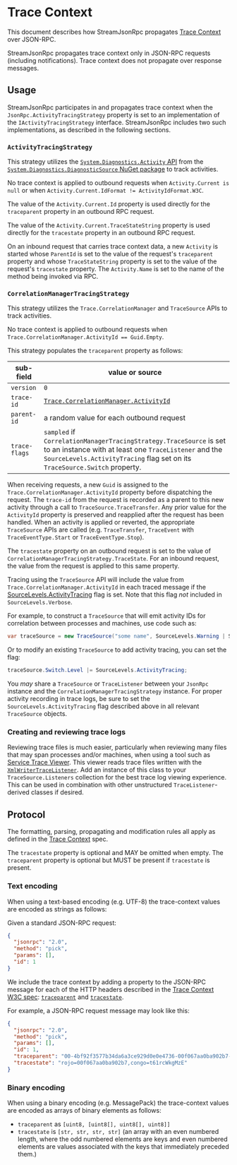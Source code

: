# Trace Context

This document describes how StreamJsonRpc propagates [Trace Context][trace-context] over JSON-RPC.

StreamJsonRpc propagates trace context only in JSON-RPC requests (including notifications).
Trace context does not propagate over response messages.

## Usage

StreamJsonRpc participates in and propagates trace context when the `JsonRpc.ActivityTracingStrategy` property is set to an implementation of the `IActivityTracingStrategy` interface.
StreamJsonRpc includes two such implementations, as described in the following sections.

### `ActivityTracingStrategy`

This strategy utilizes the [`System.Diagnostics.Activity` API](https://docs.microsoft.com/en-us/dotnet/api/system.diagnostics.activity?view=netcore-3.1) from the [`System.Diagnostics.DiagnosticSource` NuGet package](https://www.nuget.org/packages/System.Diagnostics.DiagnosticSource) to track activities.

No trace context is applied to outbound requests when `Activity.Current is null`
or when `Activity.Current.IdFormat != ActivityIdFormat.W3C`.

The value of the `Activity.Current.Id` property is used directly for the `traceparent` property in an outbound RPC request.

The value of the `Activity.Current.TraceStateString` property is used directly for the `tracestate` property in an outbound RPC request.

On an inbound request that carries trace context data, a new `Activity` is started whose `ParentId` is set to the value of the request's `traceparent` property and whose `TraceStateString` property is set to the value of the request's `tracestate` property.
The `Activity.Name` is set to the name of the method being invoked via RPC.

### `CorrelationManagerTracingStrategy`

This strategy utilizes the `Trace.CorrelationManager` and `TraceSource` APIs to track activities.

No trace context is applied to outbound requests when `Trace.CorrelationManager.ActivityId == Guid.Empty`.

This strategy populates the `traceparent` property as follows:

sub-field     | value or source
--------------|-----------------------------------------------------------------------
`version`     | `0`
`trace-id`    | [`Trace.CorrelationManager.ActivityId`][CorrelationManagerActivityId]
`parent-id`   | a random value for each outbound request
`trace-flags` | `sampled` if `CorrelationManagerTracingStrategy.TraceSource` is set to an instance with at least one `TraceListener` and the `SourceLevels.ActivityTracing` flag set on its `TraceSource.Switch` property.

When receiving requests, a new `Guid` is assigned to the `Trace.CorrelationManager.ActivityId` property before dispatching the request.
The `trace-id` from the request is recorded as a parent to this new activity through a call to `TraceSource.TraceTransfer`.
Any prior value for the `ActivityId` property is preserved and reapplied after the request has been handled.
When an activity is applied or reverted, the appropriate `TraceSource` APIs are called (e.g. `TraceTransfer`, `TraceEvent` with `TraceEventType.Start` or `TraceEventType.Stop`).

The `tracestate` property on an outbound request is set to the value of `CorrelationManagerTracingStrategy.TraceState`.
For an inbound request, the value from the request is applied to this same property.

Tracing using the `TraceSource` API will include the value from `Trace.CorrelationManager.ActivityId` in each traced message if the [SourceLevels.ActivityTracing][SourceLevelsActivityTracingFlag] flag is set.
Note that this flag *not* included in `SourceLevels.Verbose`.

For example, to construct a `TraceSource` that will emit activity IDs for correlation between processes and machines, use code such as:

```cs
var traceSource = new TraceSource("some name", SourceLevels.Warning | SourceLevels.ActivityTracing);
```

Or to modify an existing `TraceSource` to add activity tracing, you can set the flag:

```cs
traceSource.Switch.Level |= SourceLevels.ActivityTracing;
```

You *may* share a `TraceSource` or `TraceListener` between your `JsonRpc` instance and the `CorrelationManagerTracingStrategy` instance.
For proper activity recording in trace logs, be sure to set the `SourceLevels.ActivityTracing` flag described above in all relevant `TraceSource` objects.

### Creating and reviewing trace logs

Reviewing trace files is much easier, particularly when reviewing many files that may span processes and/or machines, when using a tool such as [Service Trace Viewer][ServiceTraceViewer].
This viewer reads trace files written with the [`XmlWriterTraceListener`][XmlWriterTraceListener].
Add an instance of this class to your `TraceSource.Listeners` collection for the best trace log viewing experience.
This can be used in combination with other unstructured `TraceListener`-derived classes if desired.

## Protocol

The formatting, parsing, propagating and modification rules all apply as defined in the [Trace Context][trace-context] spec.

The `tracestate` property is optional and MAY be omitted when empty.
The `traceparent` property is optional but MUST be present if `tracestate` is present.

### Text encoding

When using a text-based encoding (e.g. UTF-8) the trace-context values are encoded as strings as follows:

Given a standard JSON-RPC request:

```json
{
  "jsonrpc": "2.0",
  "method": "pick",
  "params": [],
  "id": 1
}
```

We include the trace context by adding a property to the JSON-RPC message for each of the HTTP headers described in the [Trace Context W3C spec][trace-context]: [`traceparent`][traceparent] and [`tracestate`][tracestate].

For example, a JSON-RPC request message may look like this:

```json
{
  "jsonrpc": "2.0",
  "method": "pick",
  "params": [],
  "id": 1,
  "traceparent": "00-4bf92f3577b34da6a3ce929d0e0e4736-00f067aa0ba902b7-01",
  "tracestate": "rojo=00f067aa0ba902b7,congo=t61rcWkgMzE"
}
```

### Binary encoding

When using a binary encoding (e.g. MessagePack) the trace-context values are encoded as arrays of binary elements as follows:

- `traceparent` as `[uint8, [uint8[], uint8[], uint8]]`
- `tracestate` is `[str, str, str, str]` (an array with an even numbered length, where the odd numbered elements are keys and even numbered elements are values associated with the keys that immediately preceded them.)

[trace-context]: https://www.w3.org/TR/trace-context/
[traceparent]: https://www.w3.org/TR/trace-context/#traceparent-header-field-values
[tracestate]: https://www.w3.org/TR/trace-context/#tracestate-header-field-values
[CorrelationManagerActivityId]: https://docs.microsoft.com/en-us/dotnet/api/system.diagnostics.correlationmanager.activityid?view=netcore-3.1
[SourceLevelsActivityTracingFlag]: https://docs.microsoft.com/en-us/dotnet/api/system.diagnostics.sourcelevels?view=netcore-3.1#System_Diagnostics_SourceLevels_ActivityTracing
[XmlWriterTraceListener]: https://docs.microsoft.com/en-us/dotnet/api/system.diagnostics.xmlwritertracelistener?view=netcore-3.1
[ServiceTraceViewer]: https://docs.microsoft.com/en-us/dotnet/framework/wcf/service-trace-viewer-tool-svctraceviewer-exe#using-the-service-trace-viewer-tool
